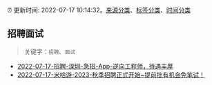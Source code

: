 :alarm_clock: 更新时间: 2022-07-17 10:14:32。[来源分类](../README.md)、[标签分类](../TAGS.md)、[时间分类](../TIMELINE.md)

## 招聘面试


> 关键字：`招聘`、`面试`



- [2022-07-17-招聘-深圳-急招-App-逆向工程师，待遇丰厚](https://www.v2ex.com/t/866820) 
- [2022-07-17-米哈游-2023-秋季招聘正式开始~提前批有机会免笔试！](https://www.v2ex.com/t/866795) 